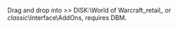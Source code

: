 Drag and drop into >> DISK:\World of Warcraft\_retail_ or _classic_\Interface\AddOns, requires DBM.
